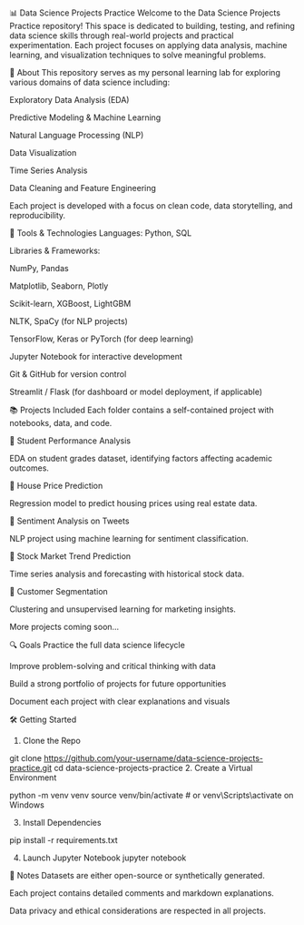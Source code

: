 📊 Data Science Projects Practice
Welcome to the Data Science Projects Practice repository! This space is dedicated to building, testing, and refining data science skills through real-world projects and practical experimentation. Each project focuses on applying data analysis, machine learning, and visualization techniques to solve meaningful problems.

🚀 About
This repository serves as my personal learning lab for exploring various domains of data science including:

Exploratory Data Analysis (EDA)

Predictive Modeling & Machine Learning

Natural Language Processing (NLP)

Data Visualization

Time Series Analysis

Data Cleaning and Feature Engineering

Each project is developed with a focus on clean code, data storytelling, and reproducibility.

🧰 Tools & Technologies
Languages: Python, SQL

Libraries & Frameworks:

NumPy, Pandas

Matplotlib, Seaborn, Plotly

Scikit-learn, XGBoost, LightGBM

NLTK, SpaCy (for NLP projects)

TensorFlow, Keras or PyTorch (for deep learning)

Jupyter Notebook for interactive development

Git & GitHub for version control

Streamlit / Flask (for dashboard or model deployment, if applicable)

📚 Projects Included
Each folder contains a self-contained project with notebooks, data, and code.

📌 Student Performance Analysis

EDA on student grades dataset, identifying factors affecting academic outcomes.

📌 House Price Prediction

Regression model to predict housing prices using real estate data.

📌 Sentiment Analysis on Tweets

NLP project using machine learning for sentiment classification.

📌 Stock Market Trend Prediction

Time series analysis and forecasting with historical stock data.

📌 Customer Segmentation

Clustering and unsupervised learning for marketing insights.

More projects coming soon...

🔍 Goals
Practice the full data science lifecycle

Improve problem-solving and critical thinking with data

Build a strong portfolio of projects for future opportunities

Document each project with clear explanations and visuals

🛠️ Getting Started
1. Clone the Repo

git clone https://github.com/your-username/data-science-projects-practice.git
cd data-science-projects-practice
2. Create a Virtual Environment

python -m venv venv
source venv/bin/activate   # or venv\Scripts\activate on Windows

3. Install Dependencies

pip install -r requirements.txt

4. Launch Jupyter Notebook
jupyter notebook


📌 Notes
Datasets are either open-source or synthetically generated.

Each project contains detailed comments and markdown explanations.

Data privacy and ethical considerations are respected in all projects.
